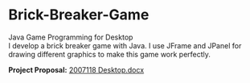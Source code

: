 # Brick-Breaker-Game
Java Game Programming for Desktop
<br>
I develop a brick breaker game with Java. I use JFrame and JPanel for drawing different graphics to make this game work perfectly.

**Project Proposal:**
[2007118 Desktop.docx](https://github.com/user-attachments/files/19014022/2007118.Desktop.docx)
